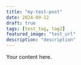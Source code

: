 ```yaml
---
title: "my-test-post"
date: 2024-09-12
draft: true
tags: [test_tag, tag2]
featured_image: "test_url"
description: "description"
---
```


Your content here.
